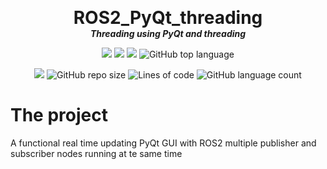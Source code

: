 <p align="center">
  <!--img width="200" src="" alt="logo"-->
  <h1 align="center" style="margin: 0 auto 0 auto;">ROS2_PyQt_threading</h1>
  <h5 align="center" style="margin: 0 auto 0 auto;">Threading using PyQt and threading</h5>
</p>

<p align="center">
    <img src="https://img.shields.io/github/last-commit/MemoOR/ROS2_PyQt_threading">
    <img src="https://img.shields.io/github/issues/MemoOR/ROS2_PyQt_threading?label=issues">
    <img src="https://img.shields.io/github/stars/MemoOR/ROS2_PyQt_threading?color=purple&">
    <img alt="GitHub top language" src="https://img.shields.io/github/languages/top/MemoOR/ROS2_PyQt_threading?color=purple">
</p>

<p align="center">
  <img src="https://img.shields.io/github/languages/code-size/MemoOR/ROS2_PyQt_threading?color=purple">
  <img alt="GitHub repo size" src="https://img.shields.io/github/repo-size/MemoOR/ROS2_PyQt_threading?color=purple">
  <img alt="Lines of code" src="https://img.shields.io/tokei/lines/github/MemoOR/ROS2_PyQt_threading?color=purple&label=total%20lines%20in%20repo">
  <img alt="GitHub language count" src="https://img.shields.io/github/languages/count/MemoOR/ROS2_PyQt_threading?color=purple">
</p>

# The project
A functional real time updating PyQt GUI with ROS2 multiple publisher and subscriber nodes running at te same time 
